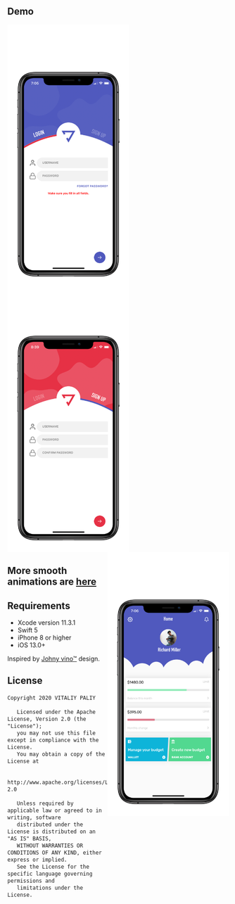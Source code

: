 ## Demo

<img src="art/signIn.png" height="600" align="left"> <img src="art/signUp.png" height="600" align="center"> <img src="art/info.png" height="600" align="right">

## More smooth animations are [here](https://www.youtube.com/playlist?list=PLEQeF1iTMw4x9f17DO2w-wPBJqCMZvRT1)

## Requirements
- Xcode version 11.3.1
- Swift 5
- iPhone 8 or higher
- iOS 13.0+

Inspired by [Johny vino™](https://dribbble.com/shots/5580777-Login-Interaction) design.

## License
```
Copyright 2020 VITALIY PALIY

   Licensed under the Apache License, Version 2.0 (the "License");
   you may not use this file except in compliance with the License.
   You may obtain a copy of the License at

       http://www.apache.org/licenses/LICENSE-2.0

   Unless required by applicable law or agreed to in writing, software
   distributed under the License is distributed on an "AS IS" BASIS,
   WITHOUT WARRANTIES OR CONDITIONS OF ANY KIND, either express or implied.
   See the License for the specific language governing permissions and
   limitations under the License.
```
